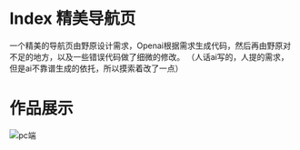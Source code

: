 # Index 精美导航页
一个精美的导航页由野原设计需求，Openai根据需求生成代码，然后再由野原对不足的地方，以及一些错误代码做了细微的修改。
（人话ai写的，人提的需求，但是ai不靠谱生成的依托，所以摸索着改了一点）

# 作品展示
![pc端]( "https://raw.githubusercontent.com/yeyuan520/Index/refs/heads/main/demo/demo1.png")
